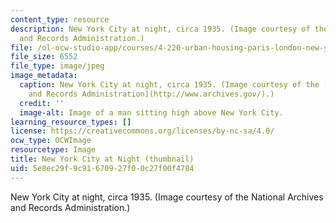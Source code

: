 ```yaml
---
content_type: resource
description: New York City at night, circa 1935. (Image courtesy of the National Archives
  and Records Administration.)
file: /ol-ocw-studio-app/courses/4-220-urban-housing-paris-london-new-york-fall-2004/5e8ec29f9c91670927f00c27f00f4784_4-220f04-th.jpg
file_size: 6552
file_type: image/jpeg
image_metadata:
  caption: New York City at night, circa 1935. (Image courtesy of the [National Archives
    and Records Administration](http://www.archives.gov/).)
  credit: ''
  image-alt: Image of a man sitting high above New York City.
learning_resource_types: []
license: https://creativecommons.org/licenses/by-nc-sa/4.0/
ocw_type: OCWImage
resourcetype: Image
title: New York City at Night (thumbnail)
uid: 5e8ec29f-9c91-6709-27f0-0c27f00f4784
---
```

New York City at night, circa 1935. (Image courtesy of the National Archives and Records Administration.)